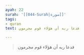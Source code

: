 ```yaml
---
ayah: 22
surah: '[[044-Surah|سورة]]'
tags:
- quran
text: فدعا ربه أن هؤلاء قوم مجرمون

---
```

> فدعا ربه أن هؤلاء قوم مجرمون
